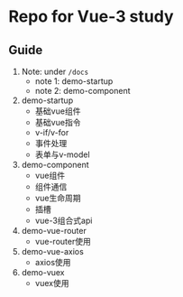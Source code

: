 # Repo for Vue-3 study
## Guide
1. Note: under `/docs`
   * note 1: demo-startup
   * note 2: demo-component 
2. demo-startup
    *  基础vue组件
    *  基础vue指令
    *  v-if/v-for
    *  事件处理
    *  表单与v-model
3. demo-component
    *  vue组件
    *  组件通信
    *  vue生命周期
    *  插槽
    *  vue-3组合式api 
4. demo-vue-router
    * vue-router使用
5. demo-vue-axios
    * axios使用
6. demo-vuex
    * vuex使用      